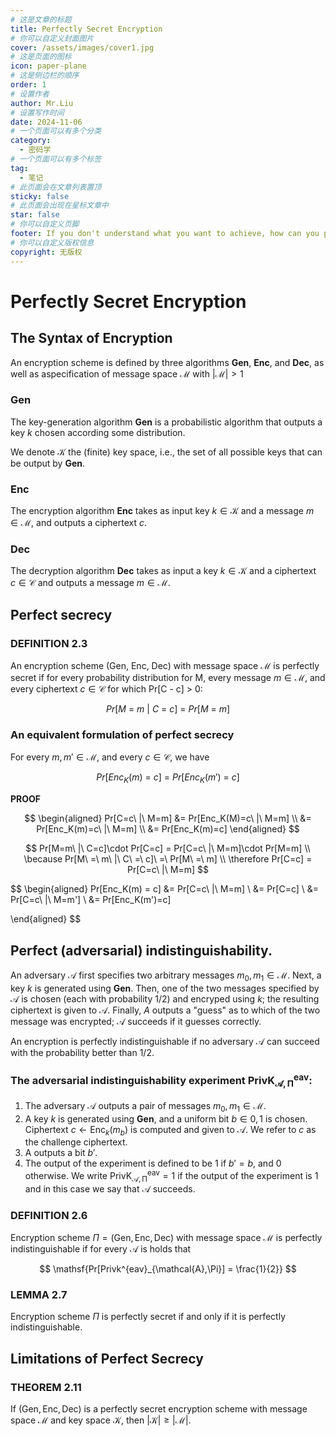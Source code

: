 ```yaml
---
# 这是文章的标题
title: Perfectly Secret Encryption
# 你可以自定义封面图片
cover: /assets/images/cover1.jpg
# 这是页面的图标
icon: paper-plane
# 这是侧边栏的顺序
order: 1
# 设置作者
author: Mr.Liu
# 设置写作时间
date: 2024-11-06
# 一个页面可以有多个分类
category:
  - 密码学
# 一个页面可以有多个标签
tag:
  - 笔记
# 此页面会在文章列表置顶
sticky: false
# 此页面会出现在星标文章中
star: false
# 你可以自定义页脚
footer: If you don't understand what you want to achieve, how can you possibly know when (or if) you have achieved it?
# 你可以自定义版权信息
copyright: 无版权
---
```


# Perfectly Secret Encryption

## The Syntax of Encryption

An encryption scheme is defined by three algorithms **Gen**, **Enc**, and **Dec**, as well as aspecification of message space $\mathcal{M}$ with $|\mathcal{M}| > 1$

### **Gen**

The key-generation algorithm **Gen** is a probabilistic algorithm that outputs a key $k$ chosen according some distribution.

We denote $\mathcal{K}$ the (finite) key space, i.e., the set of all possible keys that can be output by **Gen**.

### **Enc**

The encryption algorithm **Enc** takes as input key $k \in \mathcal{K}$ and a message $m \in \mathcal{M}$, and outputs a ciphertext $c$.

### **Dec**

The decryption algorithm **Dec** takes as input a key $k \in \mathcal{K}$ and a ciphertext $c \in \mathcal{C}$ and outputs a message $m \in \mathcal{M}$.

## Perfect secrecy

### DEFINITION 2.3

An encryption scheme (Gen, Enc, Dec) with message space $\mathcal{M}$ is perfectly secret if for every probability distribution for M, every message $m \in \mathcal{M}$, and every ciphertext $c \in \mathcal{C}$ for which Pr[C - c] > 0:

$$
Pr[M\ =\ m\ |\ C\ =\ c]\ =\ Pr[M\ =\ m]
$$

### An equivalent formulation of perfect secrecy

For every $m, m' \in \mathcal{M}$, and every $c \in \mathcal{C}$, we have

$$
Pr[Enc_K(m)\ =\ c]\ =\ Pr[Enc_K(m')\ =\ c] 
$$

**PROOF**

$$
\begin{aligned}
Pr[C=c\ |\ M=m] &= Pr[Enc_K(M)=c\ |\ M=m] \\
&= Pr[Enc_K(m)=c\ |\ M=m] \\
&= Pr[Enc_K(m)=c]
\end{aligned}
$$

$$
Pr[M=m\ |\ C=c]\cdot Pr[C=c] = Pr[C=c\ |\ M=m]\cdot Pr[M=m] \\
\because Pr[M\ =\ m\ |\ C\ =\ c]\ =\ Pr[M\ =\ m] \\
\therefore Pr[C=c] = Pr[C=c\ |\ M=m]
$$

$$
\begin{aligned}
Pr[Enc_K(m) = c] &= Pr[C=c\ |\ M=m] \\
&= Pr[C=c] \\
&= Pr[C=c\ |\ M=m'] \\
&= Pr[Enc_K(m')=c]

\end{aligned}
$$

## Perfect (adversarial) indistinguishability.

An adversary $\mathcal{A}$ first specifies two arbitrary messages $m_0, m_1 \in \mathcal{M}$.
Next, a key $k$ is generated using **Gen**.
Then, one of the two messages specified by $\mathcal{A}$ is chosen (each with probability 1/2) and encryped using $k$; the resulting ciphertext is given to $\mathcal{A}$.
Finally, $A$ outputs a "guess" as to which of the two message was encrypted; $\mathcal{A}$ succeeds if it guesses correctly.

An encryption is perfectly indistinguishable if no adversary $\mathcal{A}$ can succeed with the probability better than 1/2.

### The adversarial indistinguishability experiment $\mathsf{PrivK^{eav}_{\mathcal{A}, \Pi}}$:

1. The adversary $\mathcal{A}$ outputs a pair of messages $m_0, m_1 \in \mathcal{M}$.
2. A key $k$ is generated using **Gen**, and a uniform bit $b \in {0, 1}$ is chosen. Ciphertext $c \leftarrow \mathsf{Enc}_k(m_b)$ is computed and given to $\mathcal{A}$. We refer to $c$ as the challenge ciphertext.
3. A outputs a bit $b'$.
4. The output of the experiment is defined to be 1 if $b' = b$, and 0 otherwise. We write $\mathsf{PrivK^{eav}_{\mathcal{A}, \Pi}} = 1$ if the output of the experiment is 1 and in this case we say that $\mathcal{A}$ succeeds.

### DEFINITION 2.6

Encryption scheme $\Pi = \mathsf{(Gen,Enc,Dec)}$ with message space $\mathcal{M}$ is perfectly indistinguishable if for every $\mathcal{A}$ is holds that

$$
\mathsf{Pr[Privk^{eav}_{\mathcal{A},\Pi}] = \frac{1}{2}}
$$

### LEMMA 2.7

Encryption scheme $\Pi$ is perfectly secret if and only if it is perfectly indistinguishable.

## Limitations of Perfect Secrecy

### THEOREM 2.11

If $(\mathsf{Gen, Enc, Dec})$ is a perfectly secret encryption scheme with message space $\mathcal{M}$ and key space $\mathcal{K}$, then $\mathcal{|K| \geq |M|}$.
